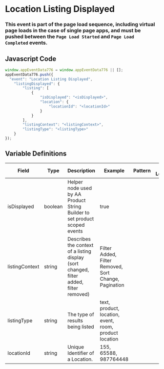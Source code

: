 # Location Listing Displayed

### This event is part of the page load sequence, including virtual page loads in the case of single page apps, and must be pushed between the `Page Load Started` and `Page Load Completed` events.

## Javascript Code
```js
window.appEventData776 = window.appEventData776 || [];
appEventData776.push({
  "event": "Location Listing Displayed",
    "listingDisplayed": {
        "listing": [
            {
                "isDisplayed": "<isDisplayed>",
                "location": {
                    "locationId": "<locationId>"
                }
            }
        ],
        "listingContext": "<listingContext>",
        "listingType": "<listingType>"
    }
});
```

## Variable Definitions

|Field|Type|Description|Example|Pattern|Min Length|Max Length|Minimum|Maximum|Multiple Of|
| --- | --- | --- | --- | --- | --- | --- | --- | --- | --- |
|isDisplayed|boolean|Helper node used by AA Product String Builder to set product scoped events|true|||||||
|listingContext|string|Describes the context of a listing display \(sort changed, filter added, filter removed\)|Filter Added, Filter Removed, Sort Change, Pagination|||||||
|listingType|string|The type of results being listed|text, product, location, event, room, product location|||||||
|locationId|string|Unique Identifier of a Location. |155, 65588, 987764448|||||||
